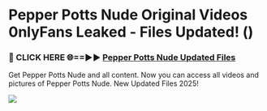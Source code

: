 # Pepper Potts Nude Original Videos 0nlyFans Leaked - Files Updated! ()

<h3>🔴 CLICK HERE 🌐==►► <a href="https://tinyurl.com/2p9ay9w9" rel="nofollow">Pepper Potts Nude Updated Files</a></h3>

Get Pepper Potts Nude and all content. Now you can access all videos and pictures of Pepper Potts Nude. New Updated Files 2025!

[![](https://i.imgur.com/KQgVmj3.gif)](https://tinyurl.com/2p9ay9w9)
